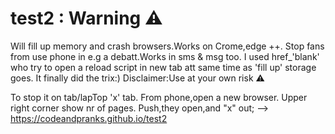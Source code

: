 # test2 : Warning ⚠️ 
Will fill up memory and crash browsers.Works on Crome,edge ++.
Stop fans from use phone in e.g a debatt.Works in sms & msg too.
I used href_'blank' who try to open a reload script in new tab att same time as 'fill up' storage goes.
It finally did the trix:)
Disclaimer:Use at your own risk ⚠️ 

To stop it on tab/lapTop 'x' tab.
From phone,open a new browser.
Upper right corner show nr of pages.
Push,they open,and "x" out;  --> https://codeandpranks.github.io/test2
